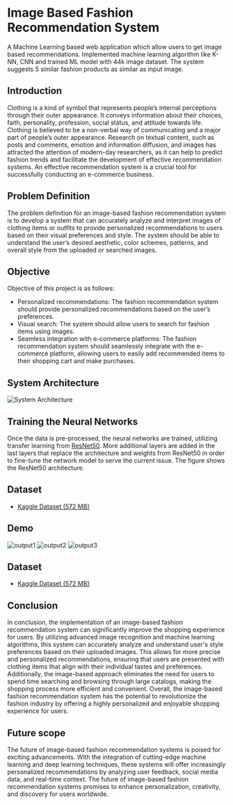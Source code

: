 
# Image Based Fashion Recommendation System

A Machine Learning based web application which allow users to get image based recommendations. Implemented machine learning algorithm like K-NN, CNN and trained ML model with 44k image dataset. The system suggests 5 similar fashion products as similar as input image.


## Introduction
Clothing is a kind of symbol that represents people’s internal perceptions through their
outer appearance. It conveys information about their choices, faith, personality, profession,
social status, and attitude towards life. Clothing is believed to be a non-verbal way of
communicating and a major part of people’s outer appearance. Research on textual content,
such as posts and comments, emotion and information diffusion, and images has attracted
the attention of modern-day researchers, as it can help to predict fashion trends and facilitate
the development of effective recommendation systems. An effective recommendation system
is a crucial tool for successfully conducting an e-commerce business.
## Problem Definition
The problem definition for an image-based fashion recommendation system is to develop
a system that can accurately analyze and interpret images of clothing items or outfits to
provide personalized recommendations to users based on their visual preferences and style.
The system should be able to understand the user’s desired aesthetic, color schemes, patterns,
and overall style from the uploaded or searched images.
## Objective
Objective of this project is as follows:
- Personalized recommendations: The fashion recommendation system should provide personalized recommendations based on the user’s preferences.
- Visual search: The system should allow users to search for fashion items using images.
- Seamless integration with e-commerce platforms: The fashion recommendation system should seamlessly integrate with the e-commerce platform, allowing users to easily add recommended items to their shopping cart and make purchases.

## System Architecture
![System Architecture](https://github.com/user-attachments/assets/6f2b73d6-6ece-4df7-a1ed-ab14ba63c669)

## Training the Neural Networks

Once the data is pre-processed, the neural networks are trained, utilizing transfer learning from [ResNet50](https://blog.roboflow.com/what-is-resnet-50/). More additional layers are added in the last layers that replace the architecture and weights from ResNet50 in order to fine-tune the network model to serve the current issue. The figure shows the ResNet50 architecture.
## Dataset

 - [Kaggle Dataset (572 MB)](https://www.kaggle.com/datasets/paramaggarwal/fashion-product-images-small)
## Demo
![output1](https://github.com/user-attachments/assets/22b98bef-019f-4aaf-8450-697e15b11ba1)
![output2](https://github.com/user-attachments/assets/9e8567b4-494b-4fbd-9651-a83214abb402)
![output3](https://github.com/user-attachments/assets/578e219b-c238-4d5f-89f7-08e89cc8111f)

## Dataset

 - [Kaggle Dataset (572 MB)](https://www.kaggle.com/datasets/paramaggarwal/fashion-product-images-small)


## Conclusion

In conclusion, the implementation of an image-based fashion recommendation system can
significantly improve the shopping experience for users. By utilizing advanced image recognition and machine learning algorithms, 
this system can accurately analyze and understand user's style preferences based on their uploaded images. This allows for more precise and
personalized recommendations, ensuring that users are presented with clothing items that align with their individual tastes and preferences. Additionally, the image-based approach
eliminates the need for users to spend time searching and browsing through large catalogs, making the shopping process more efficient and convenient. Overall, the image-based fashion
recommendation system has the potential to revolutionize the fashion industry by offering a highly personalized and enjoyable shopping experience for users.

## Future scope

The future of image-based fashion recommendation systems is poised for exciting advancements.
With the integration of cutting-edge machine learning and deep learning techniques, these systems will offer increasingly personalized recommendations by analyzing user feedback, social media data, and real-time context. 
The future of image-based fashion recommendation systems promises to enhance personalization, creativity, and discovery for users worldwide.
